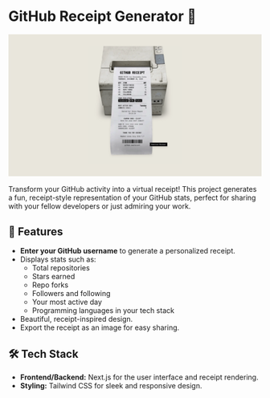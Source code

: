 # GitHub Receipt Generator 🧾
![Banner](./github-receipt.png)

Transform your GitHub activity into a virtual receipt! This project generates a fun, receipt-style representation of your GitHub stats, perfect for sharing with your fellow developers or just admiring your work.

## 🚀 Features

- **Enter your GitHub username** to generate a personalized receipt.
- Displays stats such as:
  - Total repositories
  - Stars earned
  - Repo forks
  - Followers and following
  - Your most active day
  - Programming languages in your tech stack
- Beautiful, receipt-inspired design.
- Export the receipt as an image for easy sharing.

## 🛠 Tech Stack

- **Frontend/Backend:** Next.js for the user interface and receipt rendering.
- **Styling:** Tailwind CSS for sleek and responsive design.
